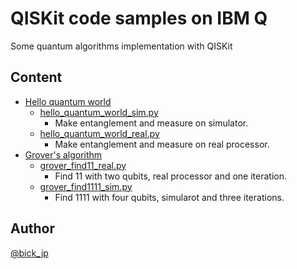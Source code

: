 # QISKit code samples on IBM Q
Some quantum algorithms implementation with QISKit

## Content
- [Hello quantum world](https://github.com/bick-jp/ibmq/tree/master/hello_quantum_world)
	- [hello_quantum_world_sim.py](https://github.com/bick-jp/ibmq/blob/master/hello_quantum_world/hello_quantum_world_sim.py)
		- Make entanglement and measure on simulator.
	- [hello_quantum_world_real.py](https://github.com/bick-jp/ibmq/blob/master/hello_quantum_world/hello_quantum_world_real.py)
		- Make entanglement and measure on real processor.
- [Grover's algorithm](https://github.com/bick-jp/ibmq/tree/master/grovers_algorithm)
	- [grover_find11_real.py](https://github.com/bick-jp/ibmq/blob/master/grovers_algorithm/grover_find11_real.py)
		- Find 11 with two qubits, real processor and one iteration.
	- [grover_find1111_sim.py](https://github.com/bick-jp/ibmq/blob/master/grovers_algorithm/grover_find1111_sim.py)
		- Find 1111 with four qubits, simularot and three iterations.

## Author
[@bick_jp](https://twitter.com/bick_jp)